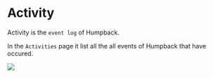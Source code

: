 # Activity

Activity is the `event log` of Humpback. 

In the `Activities` page it list all the all events of Humpback that have occured.

![](/_media/activities.png)